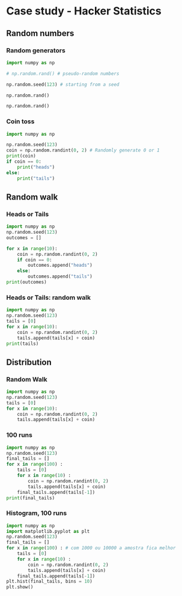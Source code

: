 # Case study - Hacker Statistics

## Random numbers

### Random generators

```python
import numpy as np

# np.random.rand() # pseudo-random numbers

np.random.seed(123) # starting from a seed

np.random.rand()

np.random.rand()
```

### Coin toss

```python
import numpy as np

np.random.seed(123)
coin = np.random.randint(0, 2) # Randomly generate 0 or 1
print(coin)
if coin == 0:
    print("heads")
else:
    print("tails")
```

## Random walk

### Heads or Tails

```python
import numpy as np
np.random.seed(123)
outcomes = []

for x in range(10):
    coin = np.random.randint(0, 2)
    if coin == 0:
        outcomes.append("heads")
    else:
        outcomes.append("tails")
print(outcomes)
```

### Heads or Tails: random walk

```python
import numpy as np
np.random.seed(123)
tails = [0]
for x in range(10):
    coin = np.random.randint(0, 2)
    tails.append(tails[x] + coin)
print(tails)    
```

## Distribution

### Random Walk

```python
import numpy as np
np.random.seed(123)
tails = [0]
for x in range(10):
    coin = np.random.randint(0, 2)
    tails.append(tails[x] + coin)
```

### 100 runs

```python
import numpy as np
np.random.seed(123)
final_tails = []
for x in range(100) :
    tails = [0]
    for x in range(10) :
        coin = np.random.randint(0, 2)
        tails.append(tails[x] + coin)
    final_tails.append(tails[-1])
print(final_tails)
```

### Histogram, 100 runs

```python
import numpy as np
import matplotlib.pyplot as plt
np.random.seed(123)
final_tails = []
for x in range(100) : # com 1000 ou 10000 a amostra fica melhor
    tails = [0]
    for x in range(10) :
        coin = np.random.randint(0, 2)
        tails.append(tails[x] + coin)
    final_tails.append(tails[-1])
plt.hist(final_tails, bins = 10)
plt.show()
```
